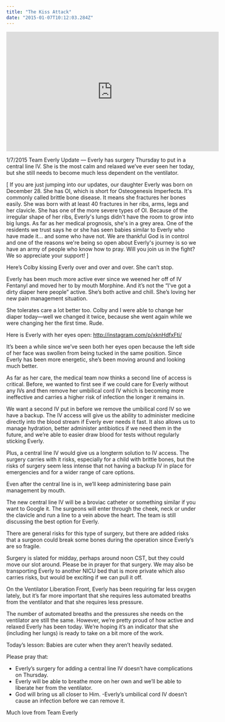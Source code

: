 ```yaml
---
title: "The Kiss Attack"
date: "2015-01-07T10:12:03.284Z"
---
```


<iframe width="560" height="315" src="https://www.youtube.com/embed/3n2Jw86UvkM" frameborder="0" allow="accelerometer; autoplay; encrypted-media; gyroscope; picture-in-picture" allowfullscreen></iframe>

1/7/2015 Team Everly Update — Everly has surgery Thursday to put in a central line IV. She is the most calm and relaxed we’ve ever seen her today, but she still needs to become much less dependent on the ventilator.

[ If you are just jumping into our updates, our daughter Everly was born on December 28. She has OI, which is short for Osteogenesis Imperfecta. It's commonly called brittle bone disease. It means she fractures her bones easily. She was born with at least 40 fractures in her ribs, arms, legs and her clavicle. She has one of the more severe types of OI. Because of the irregular shape of her ribs, Everly's lungs didn't have the room to grow into big lungs. As far as her medical prognosis, she's in a grey area. One of the residents we trust says he or she has seen babies similar to Everly who have made it... and some who have not. We are thankful God is in control and one of the reasons we're being so open about Everly's journey is so we have an army of people who know how to pray. Will you join us in the fight? We so appreciate your support! ]

Here’s Colby kissing Everly over and over and over. She can’t stop.

Everly has been much more active ever since we weened her off of IV Fentanyl and moved her to by mouth Morphine. And it’s not the “I’ve got a dirty diaper here people” active. She’s both active and chill. She’s loving her new pain management situation.

She tolerates care a lot better too. Colby and I were able to change her diaper today—well we changed it twice, because she went again while we were changing her the first time. Rude.

Here is Everly with her eyes open: http://instagram.com/p/xknHdfxFti/

It’s been a while since we’ve seen both her eyes open because the left side of her face was swollen from being tucked in the same position. Since Everly has been more energetic, she’s been moving around and looking much better.

As far as her care, the medical team now thinks a second line of access is critical. Before, we wanted to first see if we could care for Everly without any IVs and then remove her umbilical cord IV which is becoming more ineffective and carries a higher risk of infection the longer it remains in.

We want a second IV put in before we remove the umbilical cord IV so we have a backup. The IV access will give us the ability to administer medicine directly into the blood stream if Everly ever needs it fast. It also allows us to manage hydration, better administer antibiotics if we need them in the future, and we’re able to easier draw blood for tests without regularly sticking Everly.

Plus, a central line IV would give us a longterm solution to IV access. The surgery carries with it risks, especially for a child with brittle bones, but the risks of surgery seem less intense that not having a backup IV in place for emergencies and for a wider range of care options.

Even after the central line is in, we’ll keep administering base pain management by mouth.

The new central line IV will be a broviac catheter or something similar if you want to Google it. The surgeons will enter through the cheek, neck or under the clavicle and run a line to a vein above the heart. The team is still discussing the best option for Everly.

There are general risks for this type of surgery, but there are added risks that a surgeon could break some bones during the operation since Everly’s are so fragile.

Surgery is slated for midday, perhaps around noon CST, but they could move our slot around.
Please be in prayer for that surgery. We may also be transporting Everly to another NICU bed that is more private which also carries risks, but would be exciting if we can pull it off.

On the Ventilator Liberation Front, Everly has been requiring far less oxygen lately, but it’s far more important that she requires less automated breaths from the ventilator and that she requires less pressure.

The number of automated breaths and the pressures she needs on the ventilator are still the same. However, we’re pretty proud of how active and relaxed Everly has been today. We’re hoping it’s an indicator that she (including her lungs) is ready to take on a bit more of the work.

Today’s lesson: Babies are cuter when they aren’t heavily sedated.

Please pray that:

- Everly’s surgery for adding a central line IV doesn’t have complications on Thursday.
- Everly will be able to breathe more on her own and we’ll be able to liberate her from the ventilator.
- God will bring us all closer to Him.
-Everly’s umbilical cord IV doesn’t cause an infection before we can remove it.

Much love from Team Everly
